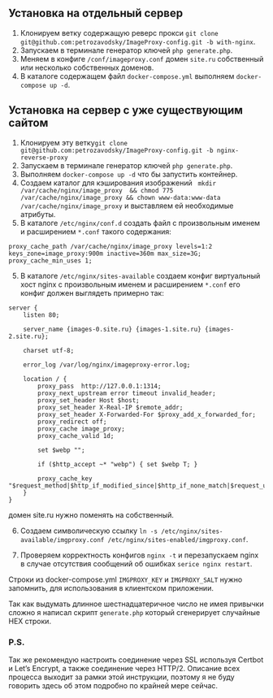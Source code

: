 ## Установка на отдельный сервер

1. Клонируем ветку содержащую реверс прокси `git clone git@github.com:petrozavodsky/ImageProxy-config.git -b with-nginx`.
2. Запускаем в терминале генератор ключей `php generate.php`.
3. Меняем в конфиге `/conf/imageproxy.conf` домен `site.ru` собственный или несколько собственных доменов. 
3. В каталоге содержащем файл `docker-compose.yml` выполняем `docker-compose up -d`.

## Установка на сервер с уже существующим сайтом

1. Клонируем эту ветку`git clone git@github.com:petrozavodsky/ImageProxy-config.git -b nginx-reverse-proxy` 
2. Запускаем в терминале генератор ключей `php generate.php`.
3. Выполняем `docker-compose up -d` что бы запустить контейнер.
3. Создаем каталог для кэширования изображений `
mkdir /var/cache/nginx/image_proxy  && chmod 775 /var/cache/nginx/image_proxy && chown www-data:www-data /var/cache/nginx/image_proxy` 
и выставляем ей необходимые атрибуты.
4. В каталоге `/etc/nginx/conf.d` создать файл с произвольным именем и расширением `*.conf` такого содержания:

```
proxy_cache_path /var/cache/nginx/image_proxy levels=1:2 keys_zone=image_proxy:900m inactive=360m max_size=3G;
proxy_cache_min_uses 1;
```

5. В каталоге `/etc/nginx/sites-available` создаем конфиг виртуальный хост nginx с произвольным именем и 
расширением `*.conf` его конфиг должен выглядеть примерно так:

```
server {
    listen 80;

    server_name {images-0.site.ru} {images-1.site.ru} {images-2.site.ru};
    
    charset utf-8;

    error_log /var/log/nginx/imageproxy-error.log;

    location / {
        proxy_pass  http://127.0.0.1:1314; 
        proxy_next_upstream error timeout invalid_header;
        proxy_set_header Host $host;
        proxy_set_header X-Real-IP $remote_addr;
        proxy_set_header X-Forwarded-For $proxy_add_x_forwarded_for;
        proxy_redirect off;
        proxy_cache image_proxy;
        proxy_cache_valid 1d;
  
        set $webp "";

        if ($http_accept ~* "webp") { set $webp T; }

        proxy_cache_key "$request_method|$http_if_modified_since|$http_if_none_match|$request_uri|$webp";
    }
}
```
домен site.ru нужно поменять на собственный. 

6. Создаем символическую ссылку `ln -s /etc/nginx/sites-available/imgproxy.conf /etc/nginx/sites-enabled/imgproxy.conf`.

7. Проверяем корректность конфигов `nginx -t` и перезапускаем nginx в случае отсутствия сообщений об ошибках `serice nginx restart`.

Строки из docker-compose.yml `IMGPROXY_KEY` и `IMGPROXY_SALT` нужно запомнить, для использования в
 клиентском приложении.

Так как выдумать длинное шестнадцатеричное число не имея привычки сложно я написал скрипт `generate.php` который сгенерирует
 случайные HEX строки.

### P.S.

Так же рекомендую настроить соединение через SSL используя Certbot и Let’s Encrypt, а также соединение через HTTP/2. Описание всех процесса выходит за рамки этой инструкции, поэтому я не буду говорить здесь об этом подробно по крайней мере сейчас.
